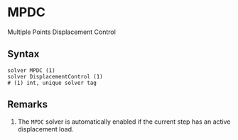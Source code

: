 # MPDC

Multiple Points Displacement Control

## Syntax

```
solver MPDC (1)
solver DisplacementControl (1)
# (1) int, unique solver tag
```

## Remarks

1. The `MPDC` solver is automatically enabled if the current step has an active displacement load.
